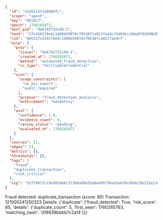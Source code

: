 ```json
{
  "id": "4326113fa18005fc",
  "scope": "agent",
  "key": "RESULT",
  "epoch": 1760285872,
  "host_pid": "9e6742732c60:1",
  "hash": "27cd19270e4c1406b5997dcf0538fca021fae4cf4403bcc88e0783d98b97102d",
  "cid": "QmV127cd19270e4c1406b5997dcf0538fca021fae4cf",
  "aicp": {
    "prov": {
      "issuer": "9e6742732c60:1",
      "created_at": 1760285872,
      "method": "automated_fraud_detection",
      "vc_type": "VerifiableCredential"
    },
    "ucon": {
      "usage_constraints": [
        "no_pii_export",
        "audit_required"
      ],
      "purpose": "fraud_detection_analysis",
      "enforcement": "mandatory"
    },
    "eval": {
      "confidence": 1.0,
      "evidence_count": 0,
      "review_status": "pending",
      "evaluated_at": 1760285872
    }
  },
  "sources": [],
  "edges": [],
  "metrics": {},
  "thresholds": {},
  "tags": [
    "fraud",
    "duplicate_transaction",
    "risk_critical"
  ],
  "sig": "52f70873c15e9810e6c373b0a09e2ba8ed45756ae5ab70cb8de29e122e13c7b8"
}
```

Fraud detected: duplicate_transaction (score: 85)
Transaction: 121000241250323
Details: {'duplicate': {'fraud_detected': True, 'risk_score': 85, 'details': {'duplicate_count': 5, 'first_seen': 1760285763, 'matching_hash': 'd18939bbbb7c2a14'}}}